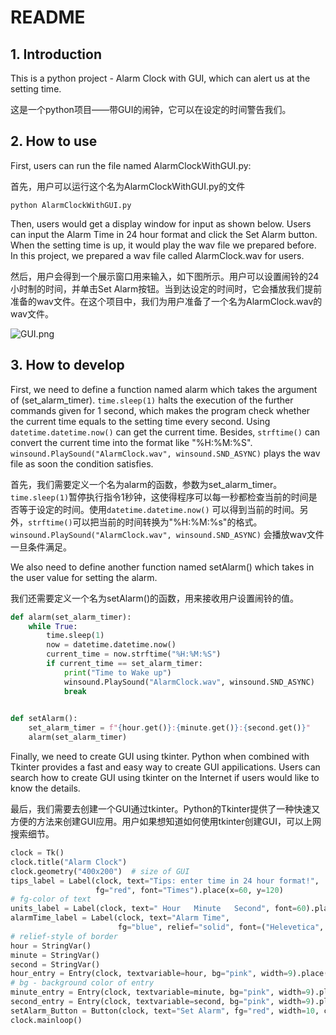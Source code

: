 # README

## 1. Introduction

This is a python project - Alarm Clock with GUI, which can alert us at the setting time.

这是一个python项目——带GUI的闹钟，它可以在设定的时间警告我们。

## 2. How to use

First, users can run the file named AlarmClockWithGUI.py:

首先，用户可以运行这个名为AlarmClockWithGUI.py的文件

```
python AlarmClockWithGUI.py
```

Then, users would get a display window for input as shown below. Users can input the Alarm Time in 24 hour format and click the Set Alarm button. When the setting time is up, it would play the wav file we prepared before. In this project, we prepared a wav file called AlarmClock.wav for users.

然后，用户会得到一个展示窗口用来输入，如下图所示。用户可以设置闹铃的24小时制的时间，并单击Set Alarm按钮。当到达设定的时间时，它会播放我们提前准备的wav文件。在这个项目中，我们为用户准备了一个名为AlarmClock.wav的wav文件。

![GUI.png](https://i.loli.net/2020/08/19/9IkEYiOleJK4SQB.png)

## 3. How to develop

First, we need to define a function named alarm which takes the argument of (set_alarm_timer). `time.sleep(1)` halts the execution of the further commands given for 1 second, which makes the program check whether the current time equals to the setting time every second. Using `datetime.datetime.now()` can get the current time. Besides, `strftime()` can convert the current time into the format like "%H:%M:%S". `winsound.PlaySound("AlarmClock.wav", winsound.SND_ASYNC)` plays the wav file as soon the condition satisfies.

首先，我们需要定义一个名为alarm的函数，参数为set_alarm_timer。`time.sleep(1)`暂停执行指令1秒钟，这使得程序可以每一秒都检查当前的时间是否等于设定的时间。使用`datetime.datetime.now()` 可以得到当前的时间。另外，`strftime()`可以把当前的时间转换为"%H:%M:%s"的格式。`winsound.PlaySound("AlarmClock.wav", winsound.SND_ASYNC)` 会播放wav文件一旦条件满足。

We also need to define another function named setAlarm() which takes in the user value for setting the alarm.

我们还需要定义一个名为setAlarm()的函数，用来接收用户设置闹铃的值。

```python
def alarm(set_alarm_timer):
    while True:
        time.sleep(1)
        now = datetime.datetime.now()
        current_time = now.strftime("%H:%M:%S")
        if current_time == set_alarm_timer:
            print("Time to Wake up")
            winsound.PlaySound("AlarmClock.wav", winsound.SND_ASYNC)
            break
            

def setAlarm():
    set_alarm_timer = f"{hour.get()}:{minute.get()}:{second.get()}"
    alarm(set_alarm_timer)
```

Finally, we need to create GUI using tkinter. Python when combined with Tkinter provides a fast and easy way to create GUI appilications. Users can search how to create GUI using tkinter on the Internet if users would like to know the details.

最后，我们需要去创建一个GUI通过tkinter。Python的Tkinter提供了一种快速又方便的方法来创建GUI应用。用户如果想知道如何使用tkinter创建GUI，可以上网搜索细节。

```python
clock = Tk()
clock.title("Alarm Clock")
clock.geometry("400x200")  # size of GUI
tips_label = Label(clock, text="Tips: enter time in 24 hour format!",
                   fg="red", font="Times").place(x=60, y=120)
# fg-color of text
units_label = Label(clock, text=" Hour   Minute   Second", font=60).place(x=120)
alarmTime_label = Label(clock, text="Alarm Time",
                        fg="blue", relief="solid", font=("Helevetica", 11, "bold")).place(x=5, y=29)
# relief-style of border
hour = StringVar()
minute = StringVar()
second = StringVar()
hour_entry = Entry(clock, textvariable=hour, bg="pink", width=9).place(x=110, y=30)
# bg - background color of entry
minute_entry = Entry(clock, textvariable=minute, bg="pink", width=9).place(x=180, y=30)
second_entry = Entry(clock, textvariable=second, bg="pink", width=9).place(x=250, y=30)
setAlarm_Button = Button(clock, text="Set Alarm", fg="red", width=10, command=setAlarm).place(x=110, y=70)
clock.mainloop()
```

